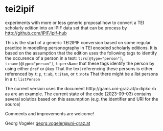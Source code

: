 # tei2ipif
experiments with more or less generic proposal how to convert a TEI scholarly edition into an IPIF data set that can be process by http://github.com/IPIF/ipif-hub

This is the start of a generic TEI2IPIF conversion based on some regular practice in modelling personography in TEI encoded scholarly editions.
It is based on the assumption that the edition uses the following tags to identify the occurence of a person in a text:
   `t:rs[@type="person"]`, `t:name[@type="person"]`, `t:persName`
that these tags identify the person by using either
    `@ref` or `@key`
That the text referencing these persons is either referenced by
    `t:p`, `t:ab`, `t:item`, or `t:note`
That there might be a list persons in a 
    `t:listPerson`
    
The current version uses the document htttp://gams.uni-graz.at/o:dipko:rb as are an example. The current state of the code (2023-09-03) contains several solutios based on this assumption (e.g. the identifier and URI for the source)
    
Comments and improvements are welcome!
    
Georg Vogeler <georg.vogeler@uni-graz.at>


